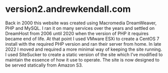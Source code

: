 # version2.andrewkendall.com

Back in 2000 this website was created using Macromedia DreamWeaver, PHP and MySQL. I ran it on many services over the years and settled on DreamHost from 2006 until 2020 when the version of PHP it requires became end of life. At that point I used VMware ESXi to create a CentOS 7 install with the required PHP version and ran their server from home. In late 2022 I moved and required a more minimal way of keeping the site running. I used SiteSucker to create a static version of the site which I’ve modified to maintain the essence of how it use to operate. The site is now designed to be served statically from Amazon S3.